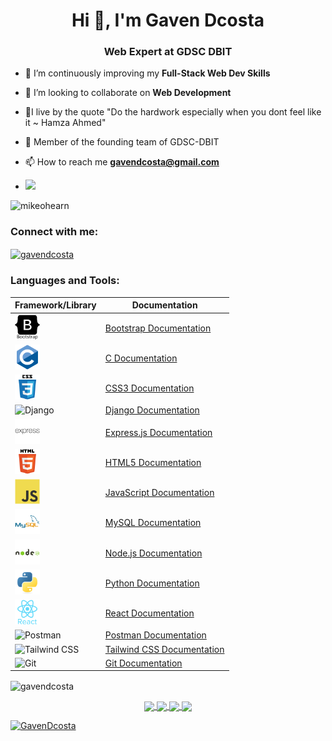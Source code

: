 <h1 align="center">Hi 👋, I'm Gaven Dcosta</h1>
<h3 align="center">Web Expert at GDSC DBIT</h3>

- 🌱 I’m continuously improving my **Full-Stack Web Dev Skills**

- 👯 I’m looking to collaborate on **Web Development**

- 💪I live by the quote "Do the hardwork especially when you dont feel like it ~ Hamza Ahmed"

- 👀 Member of the founding team of GDSC-DBIT

- 📫 How to reach me **gavendcosta@gmail.com**
  
- ![](https://komarev.com/ghpvc/?username=TeddyGaven)
  


![mikeohearn](https://github.com/GavenDcosta/GavenDcosta/assets/112816730/fcfc5c5d-cd73-446c-88b9-d666cf46f84a)



<h3 align="left">Connect with me:</h3>
<p align="left">
<a href="https://www.linkedin.com/in/gaven-dcosta-b18165239/" target="blank"><img align="center" src="https://raw.githubusercontent.com/rahuldkjain/github-profile-readme-generator/master/src/images/icons/Social/linked-in-alt.svg" alt="gavendcosta" height="30" width="40" /></a>
</p>

<h3 align="left">Languages and Tools:</h3>

| Framework/Library | Documentation                                           |
|-------------------|--------------------------------------------------------|
| <img src="https://raw.githubusercontent.com/devicons/devicon/master/icons/bootstrap/bootstrap-plain-wordmark.svg" alt="Bootstrap" width="40" height="40"> | [Bootstrap Documentation](https://getbootstrap.com) |
| <img src="https://raw.githubusercontent.com/devicons/devicon/master/icons/c/c-original.svg" alt="C" width="40" height="40"> | [C Documentation](https://en.wikipedia.org/wiki/C_(programming_language)) |
| <img src="https://raw.githubusercontent.com/devicons/devicon/master/icons/css3/css3-original-wordmark.svg" alt="CSS3" width="40" height="40"> | [CSS3 Documentation](https://www.w3.org/Style/CSS/Overview.en.html) |
| <img src="https://cdn.worldvectorlogo.com/logos/django.svg" alt="Django" width="40" height="40"> | [Django Documentation](https://www.djangoproject.com/) |
| <img src="https://raw.githubusercontent.com/devicons/devicon/master/icons/express/express-original-wordmark.svg" alt="Express.js" width="40" height="40"> | [Express.js Documentation](https://expressjs.com) |
| <img src="https://raw.githubusercontent.com/devicons/devicon/master/icons/html5/html5-original-wordmark.svg" alt="HTML5" width="40" height="40"> | [HTML5 Documentation](https://developer.mozilla.org/en-US/docs/Web/HTML) |
| <img src="https://raw.githubusercontent.com/devicons/devicon/master/icons/javascript/javascript-original.svg" alt="JavaScript" width="40" height="40"> | [JavaScript Documentation](https://developer.mozilla.org/en-US/docs/Web/JavaScript) |
| <img src="https://raw.githubusercontent.com/devicons/devicon/master/icons/mysql/mysql-original-wordmark.svg" alt="MySQL" width="40" height="40"> | [MySQL Documentation](https://www.mysql.com/) |
| <img src="https://raw.githubusercontent.com/devicons/devicon/master/icons/nodejs/nodejs-original-wordmark.svg" alt="Node.js" width="40" height="40"> | [Node.js Documentation](https://nodejs.org) |
| <img src="https://raw.githubusercontent.com/devicons/devicon/master/icons/python/python-original.svg" alt="Python" width="40" height="40"> | [Python Documentation](https://www.python.org) |
| <img src="https://raw.githubusercontent.com/devicons/devicon/master/icons/react/react-original-wordmark.svg" alt="React" width="40" height="40"> | [React Documentation](https://reactjs.org/) |
| <img src="https://www.vectorlogo.zone/logos/getpostman/getpostman-icon.svg" alt="Postman" width="40" height="40"> | [Postman Documentation](https://www.postman.com/) |
| <img src="https://www.vectorlogo.zone/logos/tailwindcss/tailwindcss-icon.svg" alt="Tailwind CSS" width="40" height="40"> | [Tailwind CSS Documentation](https://tailwindcss.com/) |
| <img src="https://www.vectorlogo.zone/logos/git-scm/git-scm-icon.svg" alt="Git" width="40" height="40"> | [Git Documentation](https://git-scm.com/) |


<p><img align="center" src="https://github-readme-streak-stats.herokuapp.com/?user=gavendcosta&" alt="gavendcosta" /></p>


<div align="center">
<a href="https://github.com/GavenDcosta">
<img align="center" src="http://github-profile-summary-cards.vercel.app/api/cards/stats?username=GavenDcosta&theme=2077" height="180em" />
<img align="center" src="http://github-profile-summary-cards.vercel.app/api/cards/repos-per-language?username=GavenDcosta&theme=2077" height="180em" />
<img align="center" src="http://github-profile-summary-cards.vercel.app/api/cards/productive-time?username=GavenDcosta&theme=2077" height="180em" />
<img align="center" src="http://github-profile-summary-cards.vercel.app/api/cards/profile-details?username=GavenDcosta&theme=2077" height="180em" />
</div>

<p align="left"> <a href="https://github.com/ryo-ma/github-profile-trophy"><img src="https://github-profile-trophy.vercel.app/?username=GavenDcosta&theme=" alt="GavenDcosta" /></a> </p>

